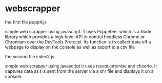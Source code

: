# webscrapper
the first file pupp4.js

simple web scrapper using javascript.
It uses Puppeteer which is a Node library which provides a high-level API to control headless Chrome or Chromium over the DevTools Protocol.
Its function is to collect data off a webpage to display on the console as well as export to a csv file



the second file index2.js

simple web scrapper using javascript
It uses reuest-promise and cheerio. It captures data as t is sent from the server via a xhr file and displays it on a console.
